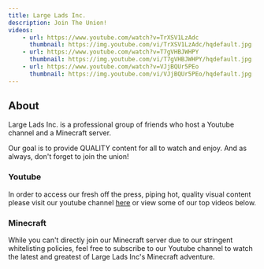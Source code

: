 ```yaml
---
title: Large Lads Inc.
description: Join The Union!
videos:
    - url: https://www.youtube.com/watch?v=TrXSV1LzAdc
      thumbnail: https://img.youtube.com/vi/TrXSV1LzAdc/hqdefault.jpg
    - url: https://www.youtube.com/watch?v=T7gVHBJWHPY
      thumbnail: https://img.youtube.com/vi/T7gVHBJWHPY/hqdefault.jpg
    - url: https://www.youtube.com/watch?v=VJjBQUr5PEo
      thumbnail: https://img.youtube.com/vi/VJjBQUr5PEo/hqdefault.jpg
---
```

## About

Large Lads Inc. is a professional group of friends who host a Youtube channel and a Minecraft server.

Our goal is to provide QUALITY content for all to watch and enjoy. And as always, don't forget to join the union!

### Youtube
In order to access our fresh off the press, piping hot, quality visual content please visit our youtube channel [here](https://www.youtube.com/channel/UCkBDQMLJEPbitLc2z1BWf-A) or view some of our top videos below.

### Minecraft

While you can't directly join our Minecraft server due to our stringent whitelisting policies, feel free to subscribe to our Youtube channel to watch the latest and greatest of Large Lads Inc's Minecraft adventure.
